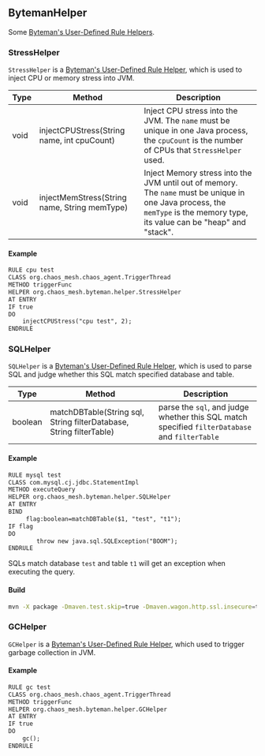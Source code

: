 ## BytemanHelper

Some [Byteman's User-Defined Rule Helpers](https://downloads.jboss.org/byteman/4.0.17/byteman-programmers-guide.html#user-defined-rule-helpers).

### StressHelper

`StressHelper` is a [Byteman's User-Defined Rule Helper](https://downloads.jboss.org/byteman/4.0.17/byteman-programmers-guide.html#user-defined-rule-helpers), which is used to inject CPU or memory stress into JVM.

| Type | Method | Description |
| ---- | ------ | ------------|
| void | injectCPUStress(String name, int cpuCount) | Inject CPU stress into the JVM. The `name` must be unique in one Java process, the `cpuCount` is the number of CPUs that `StressHelper` used. |
| void | injectMemStress(String name, String memType) | Inject Memory stress into the JVM until out of memory. The `name` must be unique in one Java process, the `memType` is the memory type, its value can be "heap" and "stack". |

#### Example

```txt
RULE cpu test
CLASS org.chaos_mesh.chaos_agent.TriggerThread
METHOD triggerFunc
HELPER org.chaos_mesh.byteman.helper.StressHelper
AT ENTRY
IF true
DO
    injectCPUStress("cpu test", 2);
ENDRULE
```

### SQLHelper

`SQLHelper` is a [Byteman's User-Defined Rule Helper](https://downloads.jboss.org/byteman/4.0.17/byteman-programmers-guide.html#user-defined-rule-helpers), which is used to parse SQL and judge whether this SQL match specified database and table.

| Type | Method | Description |
| ---- | ------ | ------------|
| boolean | matchDBTable(String sql, String filterDatabase, String filterTable) | parse the `sql`, and judge whether this SQL match specified `filterDatabase` and `filterTable` |

#### Example

```txt
RULE mysql test
CLASS com.mysql.cj.jdbc.StatementImpl
METHOD executeQuery
HELPER org.chaos_mesh.byteman.helper.SQLHelper
AT ENTRY
BIND
     flag:boolean=matchDBTable($1, "test", "t1");
IF flag
DO
        throw new java.sql.SQLException("BOOM");
ENDRULE
```

SQLs match database `test` and table `t1` will get an exception when executing the query.

#### Build

```bash
mvn -X package -Dmaven.test.skip=true -Dmaven.wagon.http.ssl.insecure=true -Dmaven.wagon.http.ssl.allowall=true
```

### GCHelper

`GCHelper` is a [Byteman's User-Defined Rule Helper](https://downloads.jboss.org/byteman/4.0.17/byteman-programmers-guide.html#user-defined-rule-helpers), which used to trigger garbage collection in JVM.

#### Example

```txt
RULE gc test
CLASS org.chaos_mesh.chaos_agent.TriggerThread
METHOD triggerFunc
HELPER org.chaos_mesh.byteman.helper.GCHelper
AT ENTRY
IF true
DO
    gc();
ENDRULE
```
